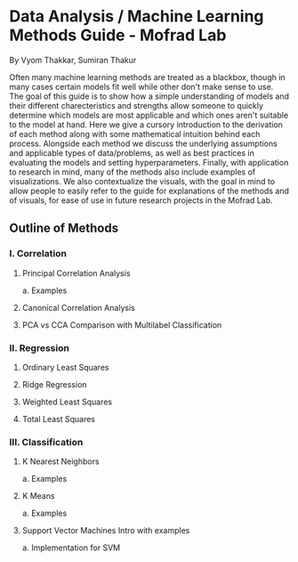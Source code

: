 # Data Analysis / Machine Learning Methods Guide - Mofrad Lab

By Vyom Thakkar, Sumiran Thakur

Often many machine learning methods are treated as a blackbox, though in many cases certain models fit well while other don't make sense to use. The goal of this guide is to show how a simple understanding of models and their different charecteristics and strengths allow someone to quickly determine which models are most applicable and which ones aren't suitable to the model at hand. Here we give a cursory introduction to the derivation of each method along with some mathematical intuition behind each process. Alongside each method we discuss the underlying assumptions and applicable types of data/problems, as well as best practices in evaluating the models and setting hyperparameters. Finally, with application to research in mind, many of the methods also include examples of visualizations. We also contextualize the visuals, with the goal in mind to allow people to easily refer to the guide for explanations of the methods and of visuals, for ease of use in future research projects in the Mofrad Lab.

## Outline of Methods

### I. Correlation
1. Principal Correlation Analysis

      a. Examples
      
2. Canonical Correlation Analysis
      
3. PCA vs CCA Comparison with Multilabel Classification

### II. Regression
1. Ordinary Least Squares

2. Ridge Regression

3. Weighted Least Squares

4. Total Least Squares

### III. Classification
1. K Nearest Neighbors

      a. Examples
      
2. K Means

      a. Examples  
      
3. Support Vector Machines Intro with examples

      a. Implementation for SVM
